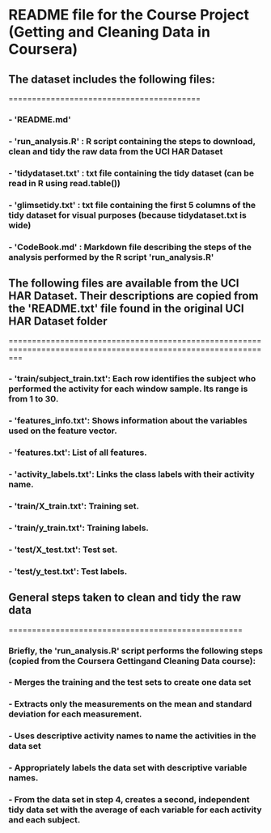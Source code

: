 # README file for the Course Project (Getting and Cleaning Data in Coursera)

## The dataset includes the following files:
=========================================

### - 'README.md'

### - 'run_analysis.R' : R script containing the steps to download, clean and tidy the raw data from the UCI HAR Dataset


### - 'tidydataset.txt' : txt file containing the tidy dataset (can be read in R using read.table())

### - 'glimsetidy.txt' : txt file containing the first 5 columns of the tidy dataset for visual purposes (because tidydataset.txt is wide)

### - 'CodeBook.md' : Markdown file describing the steps of the analysis performed by the R script 'run_analysis.R'

## The following files are available from the UCI HAR Dataset. Their descriptions are copied from the 'README.txt' file found in the original UCI HAR Dataset folder
===============================================================================================================

### - 'train/subject_train.txt': Each row identifies the subject who performed the activity for each window sample. Its range is from 1 to 30. 

### - 'features_info.txt': Shows information about the variables used on the feature vector.

### - 'features.txt': List of all features.

### - 'activity_labels.txt': Links the class labels with their activity name.

### - 'train/X_train.txt': Training set.

### - 'train/y_train.txt': Training labels.

### - 'test/X_test.txt': Test set.

### - 'test/y_test.txt': Test labels.

## General steps taken to clean and tidy the raw data
==================================================

### Briefly, the 'run_analysis.R' script performs the following steps (copied from the Coursera Gettingand Cleaning Data course):

### - Merges the training and the test sets to create one data set
### - Extracts only the measurements on the mean and standard deviation for each measurement. 
### - Uses descriptive activity names to name the activities in the data set
### - Appropriately labels the data set with descriptive variable names. 
### - From the data set in step 4, creates a second, independent tidy data set with the average of each variable for each activity and each subject.


